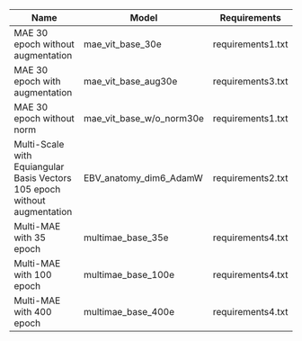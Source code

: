 | Name | Model | Requirements |
|-------|-------|------|
MAE 30 epoch without augmentation| mae_vit_base_30e | requirements1.txt  |
MAE 30 epoch with augmentation| mae_vit_base_aug30e | requirements3.txt  |
MAE 30 epoch without norm| mae_vit_base_w/o_norm30e | requirements1.txt  |
Multi-Scale with Equiangular Basis Vectors 105 epoch without augmentation | EBV_anatomy_dim6_AdamW | requirements2.txt |
Multi-MAE with 35 epoch| multimae_base_35e | requirements4.txt |
Multi-MAE with 100 epoch| multimae_base_100e | requirements4.txt |
Multi-MAE with 400 epoch| multimae_base_400e | requirements4.txt |

